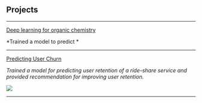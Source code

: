 ## Projects

---

[Deep learning for organic chemistry](https://cwolfbrandt.github.io/csk/)

*Trained a model to predict *

---
[Predicting User Churn]()

*Trained a model for predicting user retention of a ride-share service and provided recommendation for improving user retention.*

<img src="images/rideshare.png?raw=true"/>

---
